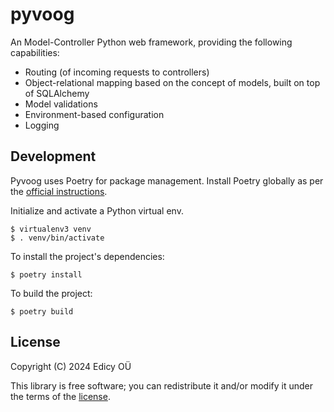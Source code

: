 
# pyvoog

An Model-Controller Python web framework, providing the following
capabilities:

* Routing (of incoming requests to controllers)
* Object-relational mapping based on the concept of models, built on top of
  SQLAlchemy
* Model validations
* Environment-based configuration
* Logging

## Development

Pyvoog uses Poetry for package management. Install Poetry globally as per the
[official instructions](https://python-poetry.org/docs/#installation).

Initialize and activate a Python virtual env.

```
$ virtualenv3 venv
$ . venv/bin/activate
```

To install the project's dependencies:

```
$ poetry install
```

To build the project:

```
$ poetry build
```

## License

Copyright (C) 2024 Edicy OÜ

This library is free software; you can redistribute it and/or modify it under
the terms of the [license](./LICENSE).

